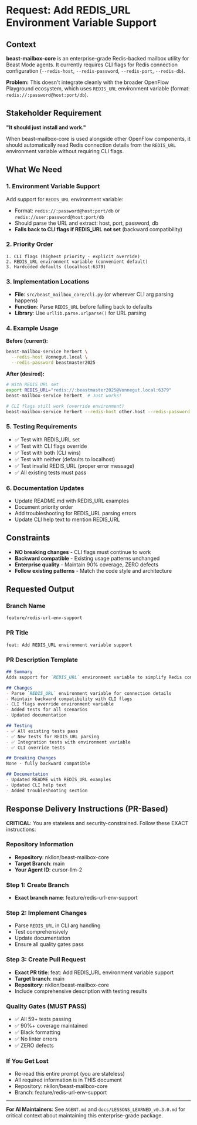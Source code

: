 # Request: Add REDIS_URL Environment Variable Support

## Context

**beast-mailbox-core** is an enterprise-grade Redis-backed mailbox utility for Beast Mode agents. It currently requires CLI flags for Redis connection configuration (`--redis-host`, `--redis-password`, `--redis-port`, `--redis-db`).

**Problem:** This doesn't integrate cleanly with the broader OpenFlow Playground ecosystem, which uses `REDIS_URL` environment variable (format: `redis://:password@host:port/db`).

## Stakeholder Requirement

**"It should just install and work."**

When beast-mailbox-core is used alongside other OpenFlow components, it should automatically read Redis connection details from the `REDIS_URL` environment variable without requiring CLI flags.

## What We Need

### 1. Environment Variable Support
Add support for `REDIS_URL` environment variable:
- Format: `redis://:password@host:port/db` or `redis://user:password@host:port/db`
- Should parse the URL and extract: host, port, password, db
- **Falls back to CLI flags if REDIS_URL not set** (backward compatibility)

### 2. Priority Order
```
1. CLI flags (highest priority - explicit override)
2. REDIS_URL environment variable (convenient default)
3. Hardcoded defaults (localhost:6379)
```

### 3. Implementation Locations
- **File**: `src/beast_mailbox_core/cli.py` (or wherever CLI arg parsing happens)
- **Function**: Parse `REDIS_URL` before falling back to defaults
- **Library**: Use `urllib.parse.urlparse()` for URL parsing

### 4. Example Usage

**Before (current):**
```bash
beast-mailbox-service herbert \
  --redis-host Vonnegut.local \
  --redis-password beastmaster2025
```

**After (desired):**
```bash
# With REDIS_URL set
export REDIS_URL="redis://:beastmaster2025@Vonnegut.local:6379"
beast-mailbox-service herbert  # Just works!

# CLI flags still work (override environment)
beast-mailbox-service herbert --redis-host other.host --redis-password other_pass
```

### 5. Testing Requirements
- ✅ Test with REDIS_URL set
- ✅ Test with CLI flags override
- ✅ Test with both (CLI wins)
- ✅ Test with neither (defaults to localhost)
- ✅ Test invalid REDIS_URL (proper error message)
- ✅ All existing tests must pass

### 6. Documentation Updates
- Update README.md with REDIS_URL examples
- Document priority order
- Add troubleshooting for REDIS_URL parsing errors
- Update CLI help text to mention REDIS_URL

## Constraints

- **NO breaking changes** - CLI flags must continue to work
- **Backward compatible** - Existing usage patterns unchanged
- **Enterprise quality** - Maintain 90% coverage, ZERO defects
- **Follow existing patterns** - Match the code style and architecture

## Requested Output

### Branch Name
`feature/redis-url-env-support`

### PR Title
`feat: Add REDIS_URL environment variable support`

### PR Description Template
```markdown
## Summary
Adds support for `REDIS_URL` environment variable to simplify Redis configuration and integrate seamlessly with OpenFlow Playground ecosystem.

## Changes
- Parse `REDIS_URL` environment variable for connection details
- Maintain backward compatibility with CLI flags
- CLI flags override environment variable
- Added tests for all scenarios
- Updated documentation

## Testing
- ✅ All existing tests pass
- ✅ New tests for REDIS_URL parsing
- ✅ Integration tests with environment variable
- ✅ CLI override tests

## Breaking Changes
None - fully backward compatible

## Documentation
- Updated README with REDIS_URL examples
- Updated CLI help text
- Added troubleshooting section
```

## Response Delivery Instructions (PR-Based)

**CRITICAL**: You are stateless and security-constrained. Follow these EXACT instructions:

### Repository Information
- **Repository**: nkllon/beast-mailbox-core
- **Target Branch**: main
- **Your Agent ID**: cursor-llm-2

### Step 1: Create Branch
- **Exact branch name**: feature/redis-url-env-support

### Step 2: Implement Changes
- Parse `REDIS_URL` in CLI arg handling
- Test comprehensively
- Update documentation
- Ensure all quality gates pass

### Step 3: Create Pull Request
- **Exact PR title**: feat: Add REDIS_URL environment variable support
- **Target branch**: main
- **Repository**: nkllon/beast-mailbox-core
- Include comprehensive description with testing results

### Quality Gates (MUST PASS)
- ✅ All 59+ tests passing
- ✅ 90%+ coverage maintained
- ✅ Black formatting
- ✅ No linter errors
- ✅ ZERO defects

### If You Get Lost
- Re-read this entire prompt (you are stateless)
- All required information is in THIS document
- Repository: nkllon/beast-mailbox-core
- Branch: feature/redis-url-env-support

---

**For AI Maintainers**: See `AGENT.md` and `docs/LESSONS_LEARNED_v0.3.0.md` for critical context about maintaining this enterprise-grade package.

